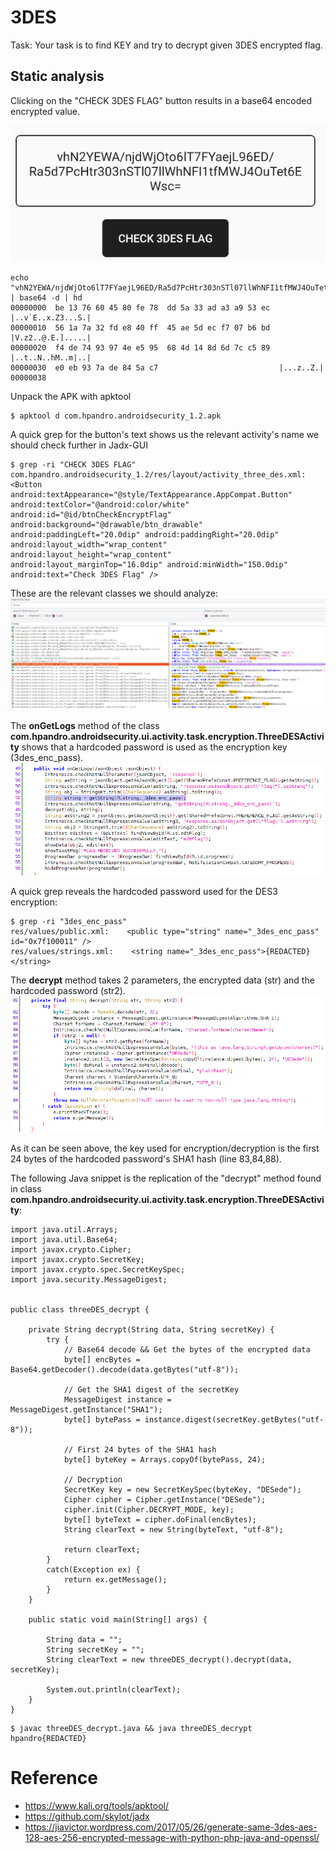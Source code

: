 # 3DES
Task: Your task is to find KEY and try to decrypt given 3DES encrypted flag.

## Static analysis
Clicking on the "CHECK 3DES FLAG" button results in a base64 encoded encrypted value.

![img](https://github.com/cygnus-xr1/hpAndro_CTF_walkthrough/blob/main/challenges/symmetric_encryption/img/3des_enc_flag.png?raw=true)

```
echo "vhN2YEWA/njdWjOto6lT7FYaejL96ED/Ra5d7PcHtr303nSTl07llWhNFI1tfMWJ4OuTet6EWsc=" | base64 -d | hd
00000000  be 13 76 60 45 80 fe 78  dd 5a 33 ad a3 a9 53 ec  |..v`E..x.Z3...S.|
00000010  56 1a 7a 32 fd e8 40 ff  45 ae 5d ec f7 07 b6 bd  |V.z2..@.E.].....|
00000020  f4 de 74 93 97 4e e5 95  68 4d 14 8d 6d 7c c5 89  |..t..N..hM..m|..|
00000030  e0 eb 93 7a de 84 5a c7                           |...z..Z.|
00000038
```

Unpack the APK with apktool
```
$ apktool d com.hpandro.androidsecurity_1.2.apk
```


A quick grep for the button's text shows us the relevant activity's name we should check further in Jadx-GUI
```
$ grep -ri "CHECK 3DES FLAG"
com.hpandro.androidsecurity_1.2/res/layout/activity_three_des.xml:        <Button android:textAppearance="@style/TextAppearance.AppCompat.Button" android:textColor="@android:color/white" android:id="@id/btnCheckEncryptFlag" android:background="@drawable/btn_drawable" android:paddingLeft="20.0dip" android:paddingRight="20.0dip" android:layout_width="wrap_content" android:layout_height="wrap_content" android:layout_marginTop="16.0dip" android:minWidth="150.0dip" android:text="Check 3DES Flag" />
```

These are the relevant classes we should analyze:
![img](https://github.com/cygnus-xr1/hpAndro_CTF_walkthrough/blob/main/challenges/symmetric_encryption/img/3des_jadx_classes.png?raw=true)

The **onGetLogs** method of the class **com.hpandro.androidsecurity.ui.activity.task.encryption.ThreeDESActivity** shows that a hardcoded password is used as the encryption key (3des_enc_pass).
![img](https://github.com/cygnus-xr1/hpAndro_CTF_walkthrough/blob/main/challenges/symmetric_encryption/img/3des_onGetLogs.png?raw=true)

A quick grep reveals the hardcoded password used for the DES3 encryption:
```
$ grep -ri "3des_enc_pass"
res/values/public.xml:    <public type="string" name="_3des_enc_pass" id="0x7f100011" />
res/values/strings.xml:    <string name="_3des_enc_pass">{REDACTED}</string>
```

The **decrypt** method takes 2 parameters, the encrypted data (str) and the hardcoded password (str2).
![img](https://github.com/cygnus-xr1/hpAndro_CTF_walkthrough/blob/main/challenges/symmetric_encryption/img/3des_decrypt_method.png?raw=true)

As it can be seen above, the key used for encryption/decryption is the first 24 bytes of the hardcoded password's SHA1 hash (line 83,84,88).

The following Java snippet is the replication of the "decrypt" method found in class **com.hpandro.androidsecurity.ui.activity.task.encryption.ThreeDESActivity**:
```
import java.util.Arrays;
import java.util.Base64;
import javax.crypto.Cipher;
import javax.crypto.SecretKey;
import javax.crypto.spec.SecretKeySpec;
import java.security.MessageDigest;


public class threeDES_decrypt {

    private String decrypt(String data, String secretKey) {
        try {
            // Base64 decode && Get the bytes of the encrypted data
            byte[] encBytes = Base64.getDecoder().decode(data.getBytes("utf-8"));

            // Get the SHA1 digest of the secretKey
            MessageDigest instance = MessageDigest.getInstance("SHA1");
            byte[] bytePass = instance.digest(secretKey.getBytes("utf-8"));
            
            // First 24 bytes of the SHA1 hash
            byte[] byteKey = Arrays.copyOf(bytePass, 24);
            
            // Decryption
            SecretKey key = new SecretKeySpec(byteKey, "DESede");
            Cipher cipher = Cipher.getInstance("DESede");
            cipher.init(Cipher.DECRYPT_MODE, key);
            byte[] byteText = cipher.doFinal(encBytes);
            String clearText = new String(byteText, "utf-8");
            
            return clearText;
        }
        catch(Exception ex) {
            return ex.getMessage();
        }
    }
 
    public static void main(String[] args) {
       
        String data = "";
        String secretKey = "";
        String clearText = new threeDES_decrypt().decrypt(data, secretKey);

        System.out.println(clearText);
    }
}
```

```
$ javac threeDES_decrypt.java && java threeDES_decrypt
hpandro{REDACTED}
```

# Reference
* https://www.kali.org/tools/apktool/
* https://github.com/skylot/jadx
* https://jiavictor.wordpress.com/2017/05/26/generate-same-3des-aes-128-aes-256-encrypted-message-with-python-php-java-and-openssl/